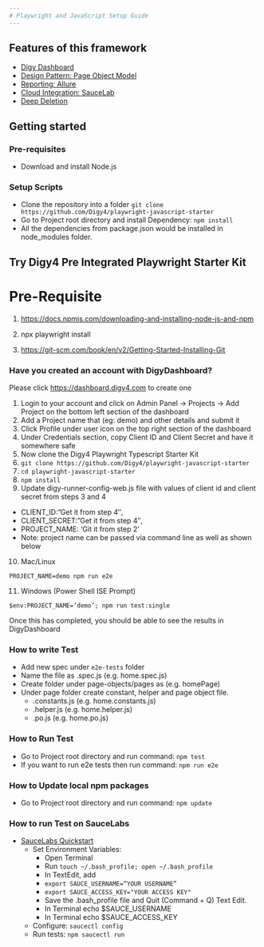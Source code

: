 ```yaml
---
# Playwright and JavaScript Setup Guide
---
```


## Features of this framework
* [Digy Dashboard](https://release-saas-sprint-1.dkhmetqbwqyzu.amplifyapp.com/)
* [Design Pattern: Page Object Model](https://playwright.dev/docs/test-pom)
* [Reporting: Allure](https://www.npmjs.com/package/allure-playwright)
* [Cloud Integration: SauceLab](https://saucelabs.com/)
* [Deep Deletion](https://www.npmjs.com/package/rimraf)

## Getting started

### Pre-requisites
* Download and install Node.js

### Setup Scripts 
* Clone the repository into a folder `git clone https://github.com/Digy4/playwright-javascript-starter`
* Go to Project root directory and install Dependency: `npm install`
* All the dependencies from package.json would be installed in node_modules folder.

## Try Digy4 Pre Integrated Playwright Starter Kit
# Pre-Requisite
1. https://docs.npmjs.com/downloading-and-installing-node-js-and-npm

2. npx playwright install

3. https://git-scm.com/book/en/v2/Getting-Started-Installing-Git

### Have you created an account with DigyDashboard? 
Please click https://dashboard.digy4.com to create one
1. Login to your account and click on Admin Panel -> Projects -> Add Project on the bottom left section of the dashboard
2. Add a Project name that (eg: demo) and other details and submit it
3. Click Profile under user icon on the top right section of the dashboard
4. Under Credentials section, copy Client ID and Client Secret and have it somewhere safe
5. Now clone the Digy4 Playwright Typescript Starter Kit
6. ```git clone https://github.com/Digy4/playwright-javascript-starter```
7.  ```cd playwright-javascript-starter```
8. ```npm install```
9.  Update digy-runner-config-web.js file with values of client id and client secret from steps 3 and 4
- CLIENT_ID:”Get it from step 4″,
- CLIENT_SECRET:”Get it from step 4″,
- PROJECT_NAME: ‘Git it from step 2’
- Note: project name can be passed via command line as well as shown below
10. Mac/Linux
  
```PROJECT_NAME=demo npm run e2e```

11. Windows (Power Shell ISE Prompt)

```$env:PROJECT_NAME=’demo’; npm run test:single```

Once this has completed, you should be able to see the results in DigyDashboard

### How to write Test
* Add new spec under `e2e-tests` folder
* Name the file as <testname>.spec.js (e.g. home.spec.js)
* Create folder under page-objects/pages as <page-name> (e.g. homePage)
* Under page folder create constant, helper and page object file.
    * <page-name>.constants.js (e.g. home.constants.js)
    * <page-name>.helper.js (e.g. home.helper.js)
    * <page-name>.po.js (e.g. home.po.js)

### How to Run Test
* Go to Project root directory and run command: `npm test`
* If you want to run e2e tests then run command: `npm run e2e`

### How to Update local npm packages
* Go to Project root directory and run command: `npm update`

### How to run Test on SauceLabs
* [SauceLabs Quickstart](https://docs.saucelabs.com/web-apps/automated-testing/playwright/quickstart/)
    * Set Environment Variables:
        * Open Terminal
        * Run `touch ~/.bash_profile; open ~/.bash_profile`
        * In TextEdit, add
        * `export SAUCE_USERNAME=“YOUR USERNAME”`
        * `export SAUCE_ACCESS_KEY="YOUR ACCESS KEY"`
        * Save the .bash_profile file and Quit (Command + Q) Text Edit.
        * In Terminal echo $SAUCE_USERNAME
        * In Terminal echo $SAUCE_ACCESS_KEY
    * Configure:
    `saucectl config` 
    * Run tests: `npm saucectl run`
